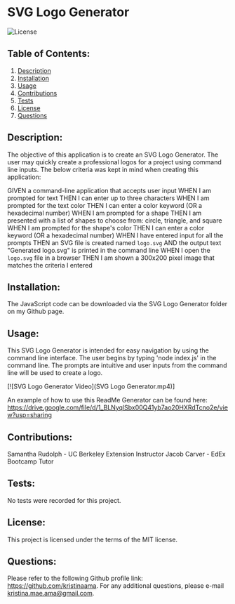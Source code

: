 
  # SVG Logo Generator

  ![License](https://img.shields.io/badge/license-MIT-green)

  ## Table of Contents:
  1. [Description](#description)
  2. [Installation](#installation)
  3. [Usage](#usage)
  4. [Contributions](#contributions)
  5. [Tests](#tests)
  6. [License](#license)
  7. [Questions](#questions)

  ## Description:
 The objective of this application is to create an SVG Logo Generator. The user may quickly create a professional logos for a project using command line inputs. The below criteria was kept in mind when creating this application:

GIVEN a command-line application that accepts user input
WHEN I am prompted for text
THEN I can enter up to three characters
WHEN I am prompted for the text color
THEN I can enter a color keyword (OR a hexadecimal number)
WHEN I am prompted for a shape
THEN I am presented with a list of shapes to choose from: circle, triangle, and square
WHEN I am prompted for the shape's color
THEN I can enter a color keyword (OR a hexadecimal number)
WHEN I have entered input for all the prompts
THEN an SVG file is created named `logo.svg`
AND the output text "Generated logo.svg" is printed in the command line
WHEN I open the `logo.svg` file in a browser
THEN I am shown a 300x200 pixel image that matches the criteria I entered

  ## Installation:
 The JavaScript code can be downloaded via the SVG Logo Generator folder on my Github page.

  ## Usage:
  This SVG Logo Generator is intended for easy navigation by using the command line interface. The user begins by typing 'node index.js' in the command line. The prompts are intuitive and user inputs from the command line will be used to create a logo.
  
  [![SVG Logo Generator Video](SVG Logo Generator.mp4)]

  An example of how to use this ReadMe Generator can be found here: https://drive.google.com/file/d/1_BLNyqlSbx00Q41yb7ao20HXRdTcno2e/view?usp=sharing
  
  ## Contributions:
  Samantha Rudolph - UC Berkeley Extension Instructor
  Jacob Carver - EdEx Bootcamp Tutor

  ## Tests:
  No tests were recorded for this project.

  ## License:
 This project is licensed under the terms of the MIT license.

  ## Questions:
  Please refer to the following Github profile link: https://github.com/kristinaama.
    For any additional questions, please e-mail kristina.mae.ama@gmail.com.
